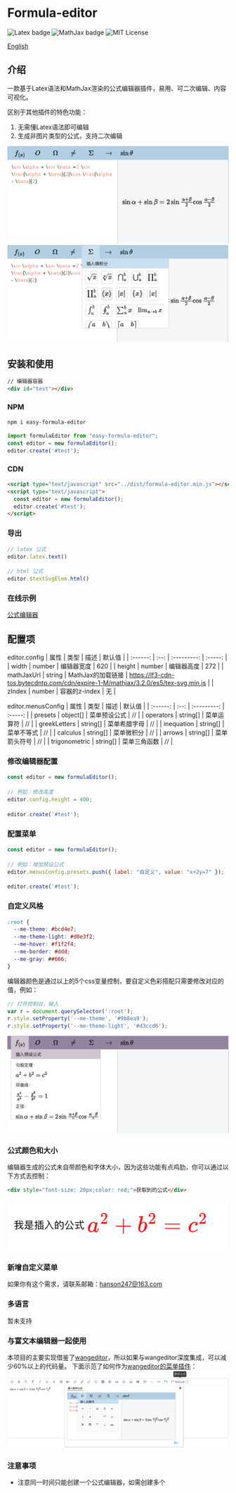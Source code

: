 # Formula-editor

![Latex badge](https://img.shields.io/badge/grammar-Latex-green)
![MathJax badge](https://img.shields.io/badge/render-MathJax-brightgreen)
![MIT License](https://img.shields.io/badge/License-MIT-blue)

<a href="./README-en.md">English</a>

## 介绍
一款基于Latex语法和MathJax渲染的公式编辑器插件，易用、可二次编辑、内容可视化。

区别于其他插件的特色功能：
1. 无需懂Latex语法即可编辑
2. 生成非图片类型的公式，支持二次编辑

![Formula-editor](./public/images/001.png)
![Formula-editor](./public/images/002.png)

## 安装和使用
```html
// 编辑器容器
<div id="test"></div>
```
### NPM
```bash
npm i easy-formula-editor
```
```js
import formulaEditor from "easy-formula-editor";
const editor = new formulaEditor();
editor.create('#test');
```
### CDN
```html
<script type="text/javascript" src="../dist/formula-editor.min.js"></script>
<script type="text/javascript">
  const editor = new formulaEditor();
  editor.create('#test');
</script>
```

### 导出
```js
// latex 公式
editor.latex.text()

// html 公式
editor.$textSvgElem.html()
```

### 在线示例
[公式编辑器](https://codesandbox.io/s/funny-leaf-u9gso4)

## 配置项
editor.config
|   属性   | 类型 | 描述 | 默认值 |
| :------: | :--: | :---------: | :-----: |
|  width  | number | 编辑器宽度 | 620 |
|  height  | number | 编辑器高度 | 272 |
|  mathJaxUrl  | string | MathJax的加载链接 | https://lf3-cdn-tos.bytecdntp.com/cdn/expire-1-M/mathjax/3.2.0/es5/tex-svg.min.js |
|  zIndex  | number | 容器的z-index | 无 |

editor.menusConfig
|   属性   | 类型 | 描述 | 默认值 |
| :------: | :--: | :---------: | :-----: |
|  presets  | object[] | 菜单预设公式 | // |
|  operators  | string[] | 菜单运算符 | // |
|  greekLetters  | string[] | 菜单希腊字母 | // |
|  inequation  | string[] | 菜单不等式 | // |
|  calculus  | string[] | 菜单微积分 | // |
|  arrows  | string[] | 菜单箭头符号 | // |
|  trigonometric  | string[] | 菜单三角函数 | // |

### 修改编辑器配置

```js
const editor = new formulaEditor();

// 例如：修改高度
editor.config.height = 400;

editor.create('#test');

```
### 配置菜单
```js
const editor = new formulaEditor();

// 例如：增加预设公式
editor.menusConfig.presets.push({ label: "自定义", value: "x+2y=7" });

editor.create('#test');

```

### 自定义风格

```css
:root {
  --me-theme: #bcd4e7;
  --me-theme-light: #d0e3f2;
  --me-hover: #f1f2f4;
  --me-border: #ddd;
  --me-gray: ##666;
}
```
编辑器颜色是通过以上的5个css变量控制，要自定义色彩搭配只需要修改对应的值，例如：
```js
// 打开控制台，输入
var r = document.querySelector(':root');
r.style.setProperty('--me-theme', '#9b8ea9');
r.style.setProperty('--me-theme-light', '#d3ccd6');
```
![自定义风格](./public/images/003.png)

### 公式颜色和大小
编辑器生成的公式未自带颜色和字体大小，因为这些功能有点鸡肋，你可以通过以下方式去控制：

```html
<div style="font-size: 20px;color: red;">获取到的公式</div>
```
![自定义公式字体大小和颜色](./public/images/004.png)


### 新增自定义菜单
如果你有这个需求，请联系邮箱：hanson247@163.com

### 多语言
暂未支持

### 与富文本编辑器一起使用
本项目的主要实现借鉴了[wangeditor](https://github.com/wangeditor-team/wangEditor/)，所以如果与wangeditor深度集成，可以减少60%以上的代码量。
下面示范了如何作为[wangeditor的菜单插件](https://codesandbox.io/s/funny-leaf-u9gso4)：
![wangeditor菜单](./public/images/005.png)

### 注意事项
- 注意同一时间只能创建一个公式编辑器，如需创建多个